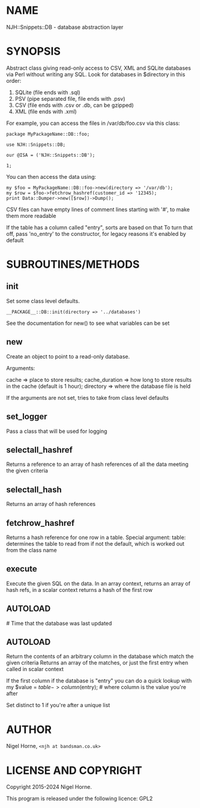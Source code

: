 # NAME

NJH::Snippets::DB - database abstraction layer

# SYNOPSIS

Abstract class giving read-only access to CSV, XML and SQLite databases via Perl without writing any SQL.
Look for databases in $directory in this order:
1) SQLite (file ends with .sql)
2) PSV (pipe separated file, file ends with .psv)
3) CSV (file ends with .csv or .db, can be gzipped)
4) XML (file ends with .xml)

For example, you can access the files in /var/db/foo.csv via this class:

    package MyPackageName::DB::foo;

    use NJH::Snippets::DB;

    our @ISA = ('NJH::Snippets::DB');

    1;

You can then access the data using:

    my $foo = MyPackageName::DB::foo->new(directory => '/var/db');
    my $row = $foo->fetchrow_hashref(customer_id => '12345);
    print Data::Dumper->new([$row])->Dump();

CSV files can have empty lines of comment lines starting with '#', to make them more readable

If the table has a column called "entry", sorts are based on that
To turn that off, pass 'no\_entry' to the constructor, for legacy
reasons it's enabled by default

# SUBROUTINES/METHODS

## init

Set some class level defaults.

    __PACKAGE__::DB::init(directory => '../databases')

See the documentation for new() to see what variables can be set

## new

Create an object to point to a read-only database.

Arguments:

cache => place to store results;
cache\_duration => how long to store results in the cache (default is 1 hour);
directory => where the database file is held

If the arguments are not set, tries to take from class level defaults

## set\_logger

Pass a class that will be used for logging

## selectall\_hashref

Returns a reference to an array of hash references of all the data meeting
the given criteria

## selectall\_hash

Returns an array of hash references

## fetchrow\_hashref

Returns a hash reference for one row in a table.
Special argument: table: determines the table to read from if not the default,
which is worked out from the class name

## execute

Execute the given SQL on the data.
In an array context, returns an array of hash refs,
in a scalar context returns a hash of the first row

## AUTOLOAD

\# Time that the database was last updated

## AUTOLOAD

Return the contents of an arbitrary column in the database which match the
given criteria
Returns an array of the matches, or just the first entry when called in
scalar context

If the first column if the database is "entry" you can do a quick lookup with
    my $value = $table->column($entry);	# where column is the value you're after

Set distinct to 1 if you're after a unique list

# AUTHOR

Nigel Horne, `<njh at bandsman.co.uk>`

# LICENSE AND COPYRIGHT

Copyright 2015-2024 Nigel Horne.

This program is released under the following licence: GPL2

